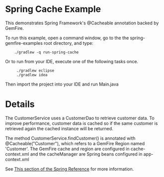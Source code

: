 Spring Cache Example
====================

This demonstrates Spring Framework's @Cacheable annotation backed by GemFire.

To run this example, open a command window, go to the the spring-gemfire-examples root directory, and type:

        ./gradlew -q run-spring-cache

Or to run from your IDE, execute one of the following tasks once.

         ./gradlew eclipse
         ./gradlew idea 

Then import the project into your IDE and run Main.java

# Details
The CustomerService uses a CustomerDao to retrieve customer data. To improve performance, customer data is cached so if the same customer is
retrieved again the cached instance will be returned.

The method CustomerService.findCustomer() is annotated with @Cacheable("Customer"), which refers to a GemFire Region named 'Customer'. 
The GemFire cache and region are configured in cache-context.xml and the cacheManager are Spring beans configured in app-context.xml

See [This section of the Spring Reference](http://static.springsource.org/spring/docs/current/spring-framework-reference/htmlsingle/spring-framework-reference.html#new-in-3.1-cache-abstraction) 
for more information.

